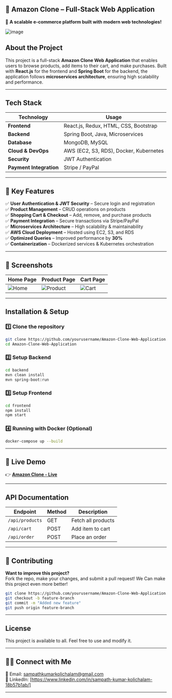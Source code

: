 ## 📌 **Amazon Clone – Full-Stack Web Application**  
🛒 **A scalable e-commerce platform built with modern web technologies!**  

![image](https://github.com/user-attachments/assets/58cf3736-16b7-4a0d-90d6-df5e2ceeeb73)


## **About the Project**
This project is a full-stack **Amazon Clone Web Application** that enables users to browse products, add items to their cart, and make purchases. Built with **React.js** for the frontend and **Spring Boot** for the backend, the application follows **microservices architecture**, ensuring high scalability and performance.

---

## **Tech Stack**
| Technology  | Usage |
|------------|------------------------------------------------|
| **Frontend** | React.js, Redux, HTML, CSS, Bootstrap |
| **Backend** | Spring Boot, Java, Microservices |
| **Database** | MongoDB, MySQL |
| **Cloud & DevOps** | AWS (EC2, S3, RDS), Docker, Kubernetes |
| **Security** | JWT Authentication |
| **Payment Integration** | Stripe / PayPal |

---

## 🎯 **Key Features**
✅ **User Authentication & JWT Security** – Secure login and registration  
✅ **Product Management** – CRUD operations on products  
✅ **Shopping Cart & Checkout** – Add, remove, and purchase products  
✅ **Payment Integration** – Secure transactions via Stripe/PayPal  
✅ **Microservices Architecture** – High scalability & maintainability  
✅ **AWS Cloud Deployment** – Hosted using EC2, S3, and RDS  
✅ **Optimized Queries** – Improved performance by **30%**  
✅ **Containerization** – Dockerized services & Kubernetes orchestration  

---

## 📸 **Screenshots** 

| Home Page | Product Page | Cart Page |
|------------|------------|------------|
| ![Home](https://via.placeholder.com/300) | ![Product](https://via.placeholder.com/300) | ![Cart](https://via.placeholder.com/300) |

---

## **Installation & Setup**
### **1️⃣ Clone the repository**
```sh
git clone https://github.com/yourusername/Amazon-Clone-Web-Application.git
cd Amazon-Clone-Web-Application
```

### **2️⃣ Setup Backend**
```sh
cd backend
mvn clean install
mvn spring-boot:run
```

### **3️⃣ Setup Frontend**
```sh
cd frontend
npm install
npm start
```

### **4️⃣ Running with Docker (Optional)**
```sh
docker-compose up --build
```

---

## 🚀 **Live Demo**  
👉 **[Amazon Clone - Live](https://your-deployment-link.com)**  

---

## **API Documentation**
| Endpoint | Method | Description |
|----------|--------|-------------|
| `/api/products` | GET | Fetch all products |
| `/api/cart` | POST | Add item to cart |
| `/api/order` | POST | Place an order |

---

## 🤝 **Contributing**
**Want to improve this project?**  
Fork the repo, make your changes, and submit a pull request! We Can make this project even more better!

```sh
git clone https://github.com/yourusername/Amazon-Clone-Web-Application.git
git checkout -b feature-branch
git commit -m "Added new feature"
git push origin feature-branch
```

---

## **License**
This project is available to all. Feel free to use and modify it.  

---

## 👨‍💻 **Connect with Me**
📧 Email: [sampathkumarkolichalam@gmail.com](mailto:sampathkumarkolichalam@gmail.com)  
🔗 LinkedIn: [https://www.linkedin.com/in/sampath-kumar-kolichalam-18b57b1ab/]


---

